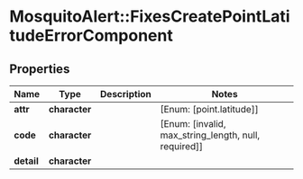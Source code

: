 # MosquitoAlert::FixesCreatePointLatitudeErrorComponent


## Properties
Name | Type | Description | Notes
------------ | ------------- | ------------- | -------------
**attr** | **character** |  | [Enum: [point.latitude]] 
**code** | **character** |  | [Enum: [invalid, max_string_length, null, required]] 
**detail** | **character** |  | 


